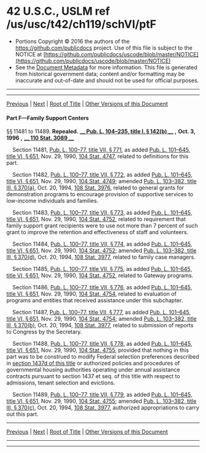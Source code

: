 ---
---

# 42 U.S.C., USLM ref /us/usc/t42/ch119/schVI/ptF

* Portions Copyright © 2016 the authors of the https://github.com/publicdocs project.
  Use of this file is subject to the NOTICE at [https://github.com/publicdocs/uscode/blob/master/NOTICE](https://github.com/publicdocs/uscode/blob/master/NOTICE)
* See the [Document Metadata](././../../../../../..//README.md) for more information.
  This file is generated from historical government data; content and/or formatting may be inaccurate and out-of-date and should not be used for official purposes.

----------
----------

[Previous](./../../../../../..//us/usc/t42/ch119/schVI/ptE/m__us_usc_t42_ch119_schVI_ptE.md) | [Next](./../../../../../..//us/usc/t42/ch120/m__us_usc_t42_ch120.md) | [Root of Title](./../../../../../../) | [Other Versions of this Document](https://publicdocs.github.io/go/links?ns=uslm&ref=%2Fus%2Fusc%2Ft42%2Fch119%2FschVI%2FptF)

#### Part F—Family Support Centers

§§ 11481 to 11489. __Repealed.__  __[__  __Pub. L. 104–235, title I, § 142(b)__  __][/us/pl/104/235/s142/b]__  __,__  __Oct. 3, 1996__  __,__  __[__  __110 Stat. 3089__  __][/us/stat/110/3089]__ 

    Section 11481, [Pub. L. 100–77, title VII, § 771][/us/pl/100/77/s771], as added [Pub. L. 101–645, title VI, § 651][/us/pl/101/645/s651], Nov. 29, 1990, [104 Stat. 4747][/us/stat/104/4747], related to definitions for this part.

    Section 11482, [Pub. L. 100–77, title VII, § 772][/us/pl/100/77/s772], as added [Pub. L. 101–645, title VI, § 651][/us/pl/101/645/s651], Nov. 29, 1990, [104 Stat. 4749][/us/stat/104/4749]; amended [Pub. L. 103–382, title III, § 370(a)][/us/pl/103/382/s370/a], Oct. 20, 1994, [108 Stat. 3976][/us/stat/108/3976], related to general grants for demonstration programs to encourage provision of supportive services to low-income individuals and families.

    Section 11483, [Pub. L. 100–77, title VII, § 773][/us/pl/100/77/s773], as added [Pub. L. 101–645, title VI, § 651][/us/pl/101/645/s651], Nov. 29, 1990, [104 Stat. 4752][/us/stat/104/4752], related to requirement that family support grant recipients were to use not more than 7 percent of such grant to improve the retention and effectiveness of staff and volunteers.

    Section 11484, [Pub. L. 100–77, title VII, § 774][/us/pl/100/77/s774], as added [Pub. L. 101–645, title VI, § 651][/us/pl/101/645/s651], Nov. 29, 1990, [104 Stat. 4752][/us/stat/104/4752]; amended [Pub. L. 103–382, title III, § 370(d)][/us/pl/103/382/s370/d], Oct. 20, 1994, [108 Stat. 3977][/us/stat/108/3977], related to family case managers.

    Section 11485, [Pub. L. 100–77, title VII, § 775][/us/pl/100/77/s775], as added [Pub. L. 101–645, title VI, § 651][/us/pl/101/645/s651], Nov. 29, 1990, [104 Stat. 4752][/us/stat/104/4752], related to Gateway programs.

    Section 11486, [Pub. L. 100–77, title VII, § 776][/us/pl/100/77/s776], as added [Pub. L. 101–645, title VI, § 651][/us/pl/101/645/s651], Nov. 29, 1990, [104 Stat. 4754][/us/stat/104/4754], related to evaluation of programs and entities that received assistance under this subchapter.

    Section 11487, [Pub. L. 100–77, title VII, § 777][/us/pl/100/77/s777], as added [Pub. L. 101–645, title VI, § 651][/us/pl/101/645/s651], Nov. 29, 1990, [104 Stat. 4754][/us/stat/104/4754]; amended [Pub. L. 103–382, title III, § 370(b)][/us/pl/103/382/s370/b], Oct. 20, 1994, [108 Stat. 3977][/us/stat/108/3977], related to submission of reports to Congress by the Secretary.

    Section 11488, [Pub. L. 100–77, title VII, § 778][/us/pl/100/77/s778], as added [Pub. L. 101–645, title VI, § 651][/us/pl/101/645/s651], Nov. 29, 1990, [104 Stat. 4755][/us/stat/104/4755], provided that nothing in this part was to be construed to modify Federal selection preferences described in [section 1437d of this title][/us/usc/t42/s1437d] or authorized policies and procedures of governmental housing authorities operating under annual assistance contracts pursuant to section 1437 et seq. of this title with respect to admissions, tenant selection and evictions.

    Section 11489, [Pub. L. 100–77, title VII, § 779][/us/pl/100/77/s779], as added [Pub. L. 101–645, title VI, § 651][/us/pl/101/645/s651], Nov. 29, 1990, [104 Stat. 4755][/us/stat/104/4755]; amended [Pub. L. 103–382, title III, § 370(c)][/us/pl/103/382/s370/c], Oct. 20, 1994, [108 Stat. 3977][/us/stat/108/3977], authorized appropriations to carry out this part.

----------

[Previous](./../../../../../..//us/usc/t42/ch119/schVI/ptE/m__us_usc_t42_ch119_schVI_ptE.md) | [Next](./../../../../../..//us/usc/t42/ch120/m__us_usc_t42_ch120.md) | [Root of Title](./../../../../../../) | [Other Versions of this Document](https://publicdocs.github.io/go/links?ns=uslm&ref=%2Fus%2Fusc%2Ft42%2Fch119%2FschVI%2FptF)

----------
----------

[/us/pl/104/235/s142/b]: https://publicdocs.github.io/go/links?ns=uslm&ref=%2Fus%2Fpl%2F104%2F235%2Fs142%2Fb
[/us/stat/110/3089]: https://publicdocs.github.io/go/links?ns=uslm&ref=%2Fus%2Fstat%2F110%2F3089
[/us/pl/100/77/s771]: https://publicdocs.github.io/go/links?ns=uslm&ref=%2Fus%2Fpl%2F100%2F77%2Fs771
[/us/pl/101/645/s651]: https://publicdocs.github.io/go/links?ns=uslm&ref=%2Fus%2Fpl%2F101%2F645%2Fs651
[/us/stat/104/4747]: https://publicdocs.github.io/go/links?ns=uslm&ref=%2Fus%2Fstat%2F104%2F4747
[/us/pl/100/77/s772]: https://publicdocs.github.io/go/links?ns=uslm&ref=%2Fus%2Fpl%2F100%2F77%2Fs772
[/us/pl/101/645/s651]: https://publicdocs.github.io/go/links?ns=uslm&ref=%2Fus%2Fpl%2F101%2F645%2Fs651
[/us/stat/104/4749]: https://publicdocs.github.io/go/links?ns=uslm&ref=%2Fus%2Fstat%2F104%2F4749
[/us/pl/103/382/s370/a]: https://publicdocs.github.io/go/links?ns=uslm&ref=%2Fus%2Fpl%2F103%2F382%2Fs370%2Fa
[/us/stat/108/3976]: https://publicdocs.github.io/go/links?ns=uslm&ref=%2Fus%2Fstat%2F108%2F3976
[/us/pl/100/77/s773]: https://publicdocs.github.io/go/links?ns=uslm&ref=%2Fus%2Fpl%2F100%2F77%2Fs773
[/us/pl/101/645/s651]: https://publicdocs.github.io/go/links?ns=uslm&ref=%2Fus%2Fpl%2F101%2F645%2Fs651
[/us/stat/104/4752]: https://publicdocs.github.io/go/links?ns=uslm&ref=%2Fus%2Fstat%2F104%2F4752
[/us/pl/100/77/s774]: https://publicdocs.github.io/go/links?ns=uslm&ref=%2Fus%2Fpl%2F100%2F77%2Fs774
[/us/pl/101/645/s651]: https://publicdocs.github.io/go/links?ns=uslm&ref=%2Fus%2Fpl%2F101%2F645%2Fs651
[/us/stat/104/4752]: https://publicdocs.github.io/go/links?ns=uslm&ref=%2Fus%2Fstat%2F104%2F4752
[/us/pl/103/382/s370/d]: https://publicdocs.github.io/go/links?ns=uslm&ref=%2Fus%2Fpl%2F103%2F382%2Fs370%2Fd
[/us/stat/108/3977]: https://publicdocs.github.io/go/links?ns=uslm&ref=%2Fus%2Fstat%2F108%2F3977
[/us/pl/100/77/s775]: https://publicdocs.github.io/go/links?ns=uslm&ref=%2Fus%2Fpl%2F100%2F77%2Fs775
[/us/pl/101/645/s651]: https://publicdocs.github.io/go/links?ns=uslm&ref=%2Fus%2Fpl%2F101%2F645%2Fs651
[/us/stat/104/4752]: https://publicdocs.github.io/go/links?ns=uslm&ref=%2Fus%2Fstat%2F104%2F4752
[/us/pl/100/77/s776]: https://publicdocs.github.io/go/links?ns=uslm&ref=%2Fus%2Fpl%2F100%2F77%2Fs776
[/us/pl/101/645/s651]: https://publicdocs.github.io/go/links?ns=uslm&ref=%2Fus%2Fpl%2F101%2F645%2Fs651
[/us/stat/104/4754]: https://publicdocs.github.io/go/links?ns=uslm&ref=%2Fus%2Fstat%2F104%2F4754
[/us/pl/100/77/s777]: https://publicdocs.github.io/go/links?ns=uslm&ref=%2Fus%2Fpl%2F100%2F77%2Fs777
[/us/pl/101/645/s651]: https://publicdocs.github.io/go/links?ns=uslm&ref=%2Fus%2Fpl%2F101%2F645%2Fs651
[/us/stat/104/4754]: https://publicdocs.github.io/go/links?ns=uslm&ref=%2Fus%2Fstat%2F104%2F4754
[/us/pl/103/382/s370/b]: https://publicdocs.github.io/go/links?ns=uslm&ref=%2Fus%2Fpl%2F103%2F382%2Fs370%2Fb
[/us/stat/108/3977]: https://publicdocs.github.io/go/links?ns=uslm&ref=%2Fus%2Fstat%2F108%2F3977
[/us/pl/100/77/s778]: https://publicdocs.github.io/go/links?ns=uslm&ref=%2Fus%2Fpl%2F100%2F77%2Fs778
[/us/pl/101/645/s651]: https://publicdocs.github.io/go/links?ns=uslm&ref=%2Fus%2Fpl%2F101%2F645%2Fs651
[/us/stat/104/4755]: https://publicdocs.github.io/go/links?ns=uslm&ref=%2Fus%2Fstat%2F104%2F4755
[/us/usc/t42/s1437d]: https://publicdocs.github.io/go/links?ns=uslm&ref=%2Fus%2Fusc%2Ft42%2Fs1437d
[/us/pl/100/77/s779]: https://publicdocs.github.io/go/links?ns=uslm&ref=%2Fus%2Fpl%2F100%2F77%2Fs779
[/us/pl/101/645/s651]: https://publicdocs.github.io/go/links?ns=uslm&ref=%2Fus%2Fpl%2F101%2F645%2Fs651
[/us/stat/104/4755]: https://publicdocs.github.io/go/links?ns=uslm&ref=%2Fus%2Fstat%2F104%2F4755
[/us/pl/103/382/s370/c]: https://publicdocs.github.io/go/links?ns=uslm&ref=%2Fus%2Fpl%2F103%2F382%2Fs370%2Fc
[/us/stat/108/3977]: https://publicdocs.github.io/go/links?ns=uslm&ref=%2Fus%2Fstat%2F108%2F3977


